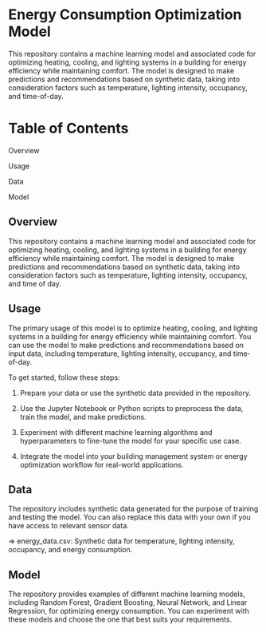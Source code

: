  
# Energy Consumption Optimization Model
This repository contains a machine learning model and associated code for optimizing heating, cooling, and lighting systems in a building for energy efficiency while maintaining comfort. The model is designed to make predictions and recommendations based on synthetic data, taking into consideration factors such as temperature, lighting intensity, occupancy, and time-of-day.


# Table of Contents
Overview

Usage

Data

Model


## Overview
This repository contains a machine learning model and associated code for optimizing heating, cooling, and lighting systems in a building for energy efficiency while maintaining comfort. The model is designed to make predictions and recommendations based on synthetic data, taking into consideration factors such as temperature, lighting intensity, occupancy, and time of day.


## Usage
The primary usage of this model is to optimize heating, cooling, and lighting systems in a building for energy efficiency while maintaining comfort. You can use the model to make predictions and recommendations based on input data, including temperature, lighting intensity, occupancy, and time-of-day.

To get started, follow these steps:

1. Prepare your data or use the synthetic data provided in the repository.

2. Use the Jupyter Notebook or Python scripts to preprocess the data, train the model, and make predictions.

3. Experiment with different machine learning algorithms and hyperparameters to fine-tune the model for your specific use case.

4. Integrate the model into your building management system or energy optimization workflow for real-world applications.


## Data
The repository includes synthetic data generated for the purpose of training and testing the model. You can also replace this data with your own if you have access to relevant sensor data.

=> energy_data.csv: Synthetic data for temperature, lighting intensity, occupancy, and energy consumption.


## Model
The repository provides examples of different machine learning models, including Random Forest, Gradient Boosting, Neural Network, and Linear Regression, for optimizing energy consumption. You can experiment with these models and choose the one that best suits your requirements.



